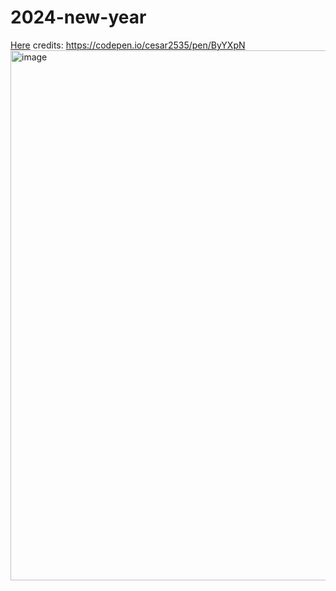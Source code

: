 # 2024-new-year
[Here](https://bemywang.github.io/2024-new-year/)
credits: https://codepen.io/cesar2535/pen/ByYXpN
<img width="848" alt="image" src="https://github.com/bemywang/2024-new-year/assets/84611026/7d7d399e-6b66-4c72-a595-fbe1c4c4e2d3">
